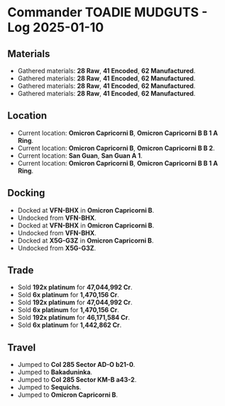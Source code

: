 # Commander TOADIE MUDGUTS - Log 2025-01-10

## Materials
- Gathered materials: **28 Raw**, **41 Encoded**, **62 Manufactured**.
- Gathered materials: **28 Raw**, **41 Encoded**, **62 Manufactured**.
- Gathered materials: **28 Raw**, **41 Encoded**, **62 Manufactured**.
- Gathered materials: **28 Raw**, **41 Encoded**, **62 Manufactured**.

## Location
- Current location: **Omicron Capricorni B**, **Omicron Capricorni B B 1 A Ring**.
- Current location: **Omicron Capricorni B**, **Omicron Capricorni B B 2**.
- Current location: **San Guan**, **San Guan A 1**.
- Current location: **Omicron Capricorni B**, **Omicron Capricorni B B 1 A Ring**.

## Docking
- Docked at **VFN-BHX** in **Omicron Capricorni B**.
- Undocked from **VFN-BHX**.
- Docked at **VFN-BHX** in **Omicron Capricorni B**.
- Undocked from **VFN-BHX**.
- Docked at **X5G-G3Z** in **Omicron Capricorni B**.
- Undocked from **X5G-G3Z**.

## Trade
- Sold **192x platinum** for **47,044,992 Cr**.
- Sold **6x platinum** for **1,470,156 Cr**.
- Sold **192x platinum** for **47,044,992 Cr**.
- Sold **6x platinum** for **1,470,156 Cr**.
- Sold **192x platinum** for **46,171,584 Cr**.
- Sold **6x platinum** for **1,442,862 Cr**.

## Travel
- Jumped to **Col 285 Sector AD-O b21-0**.
- Jumped to **Bakaduninka**.
- Jumped to **Col 285 Sector KM-B a43-2**.
- Jumped to **Sequichs**.
- Jumped to **Omicron Capricorni B**.

